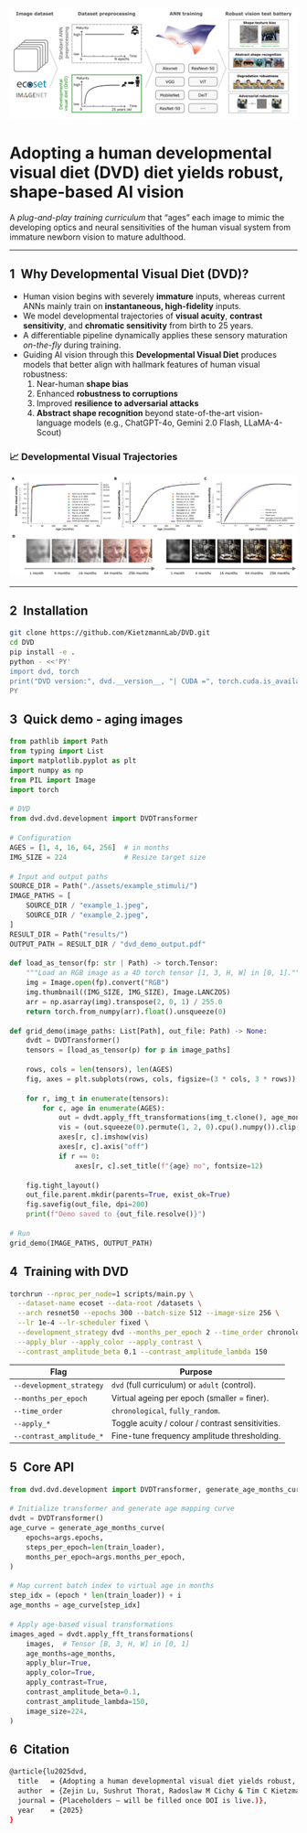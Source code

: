 ![DVD pipeline overview](./assets/DVD_pipeline.png)

# Adopting a human developmental visual diet (DVD) diet yields robust, shape-based AI vision

A *plug-and-play training curriculum* that “ages” each image to mimic the developing optics and neural sensitivities of the human visual system from immature newborn vision to mature adulthood.

---

## 1 Why Developmental Visual Diet (DVD)?

* Human vision begins with severely **immature** inputs, whereas current ANNs mainly train on **instantaneous, high-fidelity** inputs.  
* We model developmental trajectories of **visual acuity**, **contrast sensitivity**, and **chromatic sensitivity** from birth to 25 years.  
* A differentiable pipeline dynamically applies these sensory maturation *on-the-fly* during training.  
* Guiding AI vision through this **Developmental Visual Diet** produces models that better align with hallmark features of human visual robustness:  
  1) Near-human **shape bias**  
  2) Enhanced **robustness to corruptions**  
  3) Improved **resilience to adversarial attacks**  
  4) **Abstract shape recognition** beyond state-of-the-art vision-language models (e.g., ChatGPT-4o, Gemini 2.0 Flash, LLaMA-4-Scout)

### 📈 Developmental Visual Trajectories  

![Age-dependent visual development curves](./assets/DVD_trajectories.png)

---

## 2 Installation

```bash
git clone https://github.com/KietzmannLab/DVD.git
cd DVD
pip install -e .
python - <<'PY'
import dvd, torch
print("DVD version:", dvd.__version__, "| CUDA =", torch.cuda.is_available())
PY
```

## 3 Quick demo - aging images

```python
from pathlib import Path
from typing import List
import matplotlib.pyplot as plt
import numpy as np
from PIL import Image
import torch

# DVD
from dvd.dvd.development import DVDTransformer  

# Configuration
AGES = [1, 4, 16, 64, 256]  # in months
IMG_SIZE = 224              # Resize target size

# Input and output paths
SOURCE_DIR = Path("./assets/example_stimuli/")
IMAGE_PATHS = [
    SOURCE_DIR / "example_1.jpeg",
    SOURCE_DIR / "example_2.jpeg",
]
RESULT_DIR = Path("results/")
OUTPUT_PATH = RESULT_DIR / "dvd_demo_output.pdf"

def load_as_tensor(fp: str | Path) -> torch.Tensor:
    """Load an RGB image as a 4D torch tensor [1, 3, H, W] in [0, 1]."""
    img = Image.open(fp).convert("RGB")
    img.thumbnail((IMG_SIZE, IMG_SIZE), Image.LANCZOS)
    arr = np.asarray(img).transpose(2, 0, 1) / 255.0
    return torch.from_numpy(arr).float().unsqueeze(0)

def grid_demo(image_paths: List[Path], out_file: Path) -> None:
    dvdt = DVDTransformer()
    tensors = [load_as_tensor(p) for p in image_paths]

    rows, cols = len(tensors), len(AGES)
    fig, axes = plt.subplots(rows, cols, figsize=(3 * cols, 3 * rows))

    for r, img_t in enumerate(tensors):
        for c, age in enumerate(AGES):
            out = dvdt.apply_fft_transformations(img_t.clone(), age_months=age)
            vis = (out.squeeze(0).permute(1, 2, 0).cpu().numpy()).clip(0, 1)
            axes[r, c].imshow(vis)
            axes[r, c].axis("off")
            if r == 0:
                axes[r, c].set_title(f"{age} mo", fontsize=12)

    fig.tight_layout()
    out_file.parent.mkdir(parents=True, exist_ok=True)
    fig.savefig(out_file, dpi=200)
    print(f"Demo saved to {out_file.resolve()}")
    
# Run
grid_demo(IMAGE_PATHS, OUTPUT_PATH)
```

## 4 Training with DVD

```bash
torchrun --nproc_per_node=1 scripts/main.py \
  --dataset-name ecoset --data-root /datasets \
  --arch resnet50 --epochs 300 --batch-size 512 --image-size 256 \
  --lr 1e-4 --lr-scheduler fixed \
  --development_strategy dvd --months_per_epoch 2 --time_order chronological \
  --apply_blur --apply_color --apply_contrast \
  --contrast_amplitude_beta 0.1 --contrast_amplitude_lambda 150
```

| Flag                     | Purpose                                             |
|--------------------------|-----------------------------------------------------|
| `--development_strategy` | `dvd` (full curriculum) or `adult` (control).       |
| `--months_per_epoch`     | Virtual ageing per epoch (smaller = finer).         |
| `--time_order`           | `chronological`, `fully_random`.                    |
| `--apply_*`              | Toggle acuity / colour / contrast sensitivities.    |
| `--contrast_amplitude_*` | Fine-tune frequency amplitude thresholding.         |


## 5 Core API

```python
from dvd.dvd.development import DVDTransformer, generate_age_months_curve

# Initialize transformer and generate age mapping curve
dvdt = DVDTransformer()
age_curve = generate_age_months_curve(
    epochs=args.epochs,
    steps_per_epoch=len(train_loader),
    months_per_epoch=args.months_per_epoch,
)

# Map current batch index to virtual age in months
step_idx = (epoch * len(train_loader)) + i
age_months = age_curve[step_idx]

# Apply age-based visual transformations
images_aged = dvdt.apply_fft_transformations(
    images,  # Tensor [B, 3, H, W] in [0, 1]
    age_months=age_months,
    apply_blur=True,
    apply_color=True,
    apply_contrast=True,
    contrast_amplitude_beta=0.1,
    contrast_amplitude_lambda=150,
    image_size=224,
)
```

## 6 Citation

```bash
@article{lu2025dvd,
  title   = {Adopting a human developmental visual diet yields robust, shape-based AI vision models},
  author  = {Zejin Lu, Sushrut Thorat, Radoslaw M Cichy & Tim C Kietzmann},
  journal = {Placeholders – will be filled once DOI is live.)},
  year    = {2025}
} 
```
